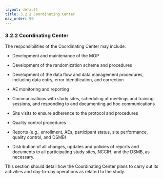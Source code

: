 ```yaml
---
layout: default
title: 3.2.2 Coordinating Center
nav_order: 90
---
```


### 3.2.2 Coordinating Center

The responsibilities of the Coordinating Center may include:

-   Development and maintenance of the MOP

-   Development of the randomization scheme and procedures

-   Development of the data flow and data management procedures,
    including data entry, error identification, and correction

-   AE monitoring and reporting

-   Communications with study sites, scheduling of meetings and training
    sessions, and responding to and documenting ad hoc communications

-   Site visits to ensure adherence to the protocol and procedures

-   Quality control procedures

-   Reports (e.g., enrollment, AEs, participant status, site
    performance, quality control, and DSMB)

-   Distribution of all changes, updates and policies of reports and
    documents to all participating study sites, NCCIH, and the DSMB, as
    necessary.

This section should detail how the Coordinating Center plans to carry
out its activities and day-to-day operations as related to the study.

